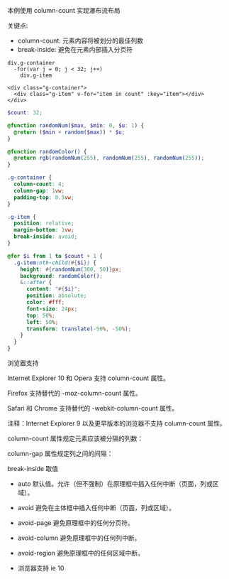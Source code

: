 本例使用 column-count 实现瀑布流布局

关键点:

- column-count: 元素内容将被划分的最佳列数
- break-inside: 避免在元素内部插入分页符

```pug
div.g-container
  -for(var j = 0; j < 32; j++)
    div.g-item
```

```vue
<div class="g-container">
  <div class="g-item" v-for="item in count" :key="item"></div>
</div>
```

```scss
$count: 32;

@function randomNum($max, $min: 0, $u: 1) {
  @return ($min + random($max)) * $u;
}

@function randomColor() {
  @return rgb(randomNum(255), randomNum(255), randomNum(255));
}

.g-container {
  column-count: 4;
  column-gap: 1vw;
  padding-top: 0.5vw;
}

.g-item {
  position: relative;
  margin-bottom: 1vw;
  break-inside: avoid;
}

@for $i from 1 to $count + 1 {
  .g-item:nth-child(#{$i}) {
    height: #{randomNum(300, 50)}px;
    background: randomColor();
    &::after {
      content: "#{$i}";
      position: absolute;
      color: #fff;
      font-size: 24px;
      top: 50%;
      left: 50%;
      transform: translate(-50%, -50%);
    }
  }
}
```

浏览器支持

Internet Explorer 10 和 Opera 支持 column-count 属性。

Firefox 支持替代的 -moz-column-count 属性。

Safari 和 Chrome 支持替代的 -webkit-column-count 属性。

注释：Internet Explorer 9 以及更早版本的浏览器不支持 column-count 属性。

column-count 属性规定元素应该被分隔的列数：

column-gap 属性规定列之间的间隔：

break-inside 取值

- auto 默认值。允许（但不强制）在原理框中插入任何中断（页面，列或区域）。

- avoid 避免在主体框中插入任何中断（页面，列或区域）。

- avoid-page 避免原理框中的任何分页符。

- avoid-column 避免原理框中的任何列中断。

- avoid-region 避免原理框中的任何区域中断。

- 浏览器支持 ie 10